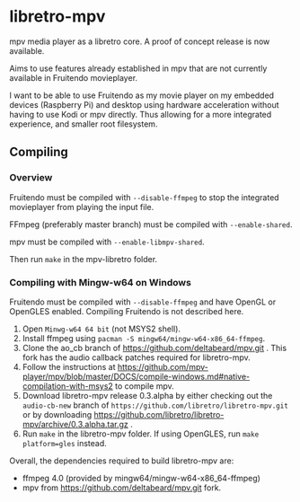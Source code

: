 # libretro-mpv

mpv media player as a libretro core. A proof of concept release is now
available.

Aims to use features already established in mpv that are not currently
available in Fruitendo movieplayer.

I want to be able to use Fruitendo as my movie player on my embedded devices
(Raspberry Pi) and desktop using hardware acceleration without having to use
Kodi or mpv directly. Thus allowing for a more integrated experience, and
smaller root filesystem.

## Compiling

### Overview

Fruitendo must be compiled with `--disable-ffmpeg` to stop the integrated
movieplayer from playing the input file.

FFmpeg (preferably master branch) must be compiled with `--enable-shared`.

mpv must be compiled with `--enable-libmpv-shared`.

Then run `make` in the mpv-libretro folder.

### Compiling with Mingw-w64 on Windows

Fruitendo must be compiled with `--disable-ffmpeg` and have OpenGL or
OpenGLES enabled. Compiling Fruitendo is not described here.

1. Open `Minwg-w64 64 bit` (not MSYS2 shell).
2. Install ffmpeg using `pacman -S mingw64/mingw-w64-x86_64-ffmpeg`.
3. Clone the ao_cb branch of https://github.com/deltabeard/mpv.git . This fork has the audio
callback patches required for libretro-mpv.
4. Follow the instructions at https://github.com/mpv-player/mpv/blob/master/DOCS/compile-windows.md#native-compilation-with-msys2 to compile mpv.
5. Download libretro-mpv release 0.3.alpha by either checking out the
   `audio-cb-new` branch of `https://github.com/libretro/libretro-mpv.git` or
   by downloading
   https://github.com/libretro/libretro-mpv/archive/0.3.alpha.tar.gz .
6. Run `make` in the libretro-mpv folder. If using OpenGLES, run `make
   platform=gles` instead.

Overall, the dependencies required to build libretro-mpv are:
- ffmpeg 4.0 (provided by mingw64/mingw-w64-x86_64-ffmpeg)
- mpv from https://github.com/deltabeard/mpv.git fork.
